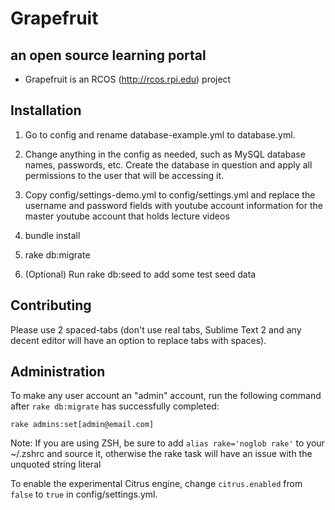 Grapefruit
==========

an open source learning portal
------------------------------

* Grapefruit is an RCOS (http://rcos.rpi.edu) project

Installation
------------

1. Go to config and rename database-example.yml to database.yml.

2. Change anything in the config as needed, such as MySQL database names, passwords,
etc. Create the database in question and apply all permissions to the user that will
be accessing it.

3. Copy config/settings-demo.yml to config/settings.yml and replace the username and password fields with youtube account information for the master youtube account that holds lecture videos

4. bundle install

5. rake db:migrate

6. (Optional) Run rake db:seed to add some test seed data

Contributing
------------

Please use 2 spaced-tabs (don't use real tabs, Sublime Text 2 and any decent editor
will have an option to replace tabs with spaces).

Administration
--------------

To make any user account an "admin" account, run the following command after `rake db:migrate` has successfully completed:

  `rake admins:set[admin@email.com]`

Note: If you are using ZSH, be sure to add `alias rake='noglob rake'` to your ~/.zshrc and source it, otherwise the rake task will have an issue with the unquoted string literal

To enable the experimental Citrus engine, change `citrus.enabled` from `false` to `true` in config/settings.yml.